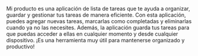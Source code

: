 Mi producto es una aplicación de lista de tareas que te ayuda a organizar, guardar y gestionar tus tareas de manera eficiente. Con esta aplicación, puedes agregar nuevas tareas, marcarlas como completadas y eliminarlas cuando ya no las necesites. Además, la aplicación guarda tus tareas para que puedas acceder a ellas en cualquier momento y desde cualquier dispositivo. ¡Es una herramienta muy útil para mantenerse organizado y productivo!